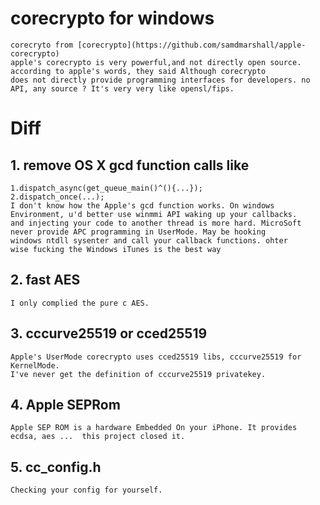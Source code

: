 # corecrypto for windows
    corecryto from [corecrypto](https://github.com/samdmarshall/apple-corecrypto)
    apple's corecrypto is very powerful,and not directly open source. according to apple's words, they said Although corecrypto  
    does not directly provide programming interfaces for developers. no API, any source ? It's very very like opensl/fips.
  
# Diff
##  1. remove OS X gcd function calls like
    1.dispatch_async(get_queue_main()^(){...});
    2.dispatch_once(...);
    I don't know how the Apple's gcd function works. On windows Environment, u'd better use winmmi API waking up your callbacks.
    and injecting your code to another thread is more hard. MicroSoft never provide APC programming in UserMode. May be hooking 
    windows ntdll sysenter and call your callback functions. ohter
    wise fucking the Windows iTunes is the best way
## 2. fast AES
    I only complied the pure c AES.
## 3. cccurve25519 or cced25519
    Apple's UserMode corecrypto uses cced25519 libs, cccurve25519 for KernelMode. 
    I've never get the definition of cccurve25519 privatekey.
## 4. Apple SEPRom
    Apple SEP ROM is a hardware Embedded On your iPhone. It provides ecdsa, aes ...  this project closed it.
## 5. cc_config.h
    Checking your config for yourself.
  
  
 







